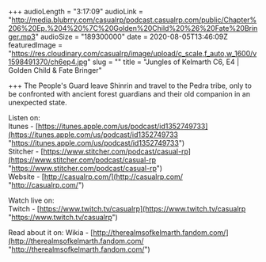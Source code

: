 +++
audioLength = "3:17:09"
audioLink = "http://media.blubrry.com/casualrp/podcast.casualrp.com/public/Chapter%206%20Ep.%204%20%7C%20Golden%20Child%20%26%20Fate%20Bringer.mp3"
audioSize = "189300000"
date = 2020-08-05T13:46:09Z
featuredImage = "https://res.cloudinary.com/casualrp/image/upload/c_scale,f_auto,w_1600/v1598491370/ch6ep4.jpg"
slug = ""
title = "Jungles of Kelmarth C6, E4 | Golden Child & Fate Bringer"

+++
The People's Guard leave Shinrin and travel to the Pedra tribe, only to be confronted with ancient forest guardians and their old companion in an unexpected state.  
  
Listen on:   
 Itunes - [https://itunes.apple.com/us/podcast/id1352749733](https://itunes.apple.com/us/podcast/id1352749733 "https://itunes.apple.com/us/podcast/id1352749733")   
 Stitcher - [https://www.stitcher.com/podcast/casual-rp](https://www.stitcher.com/podcast/casual-rp "https://www.stitcher.com/podcast/casual-rp")   
 Website - [http://casualrp.com/](http://casualrp.com/ "http://casualrp.com/")

Watch live on:   
 Twitch - [https://www.twitch.tv/casualrp](https://www.twitch.tv/casualrp "https://www.twitch.tv/casualrp")

Read about it on: Wikia - [http://therealmsofkelmarth.fandom.com/](http://therealmsofkelmarth.fandom.com/ "http://therealmsofkelmarth.fandom.com/")